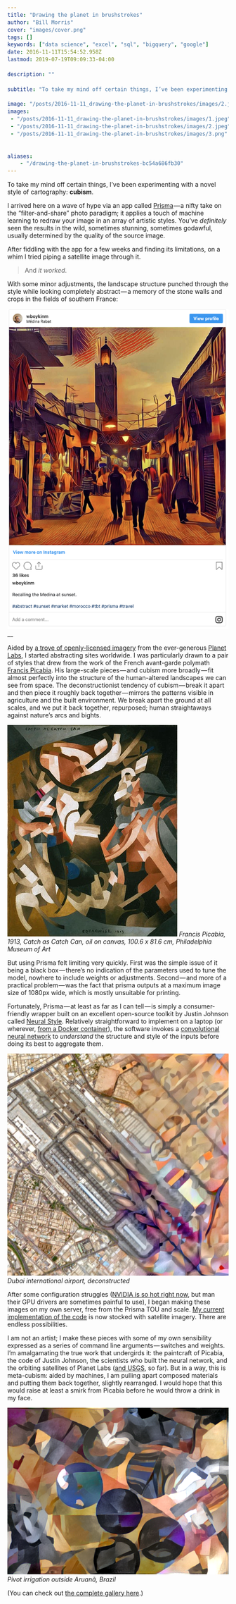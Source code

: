 ```yaml
---
title: "Drawing the planet in brushstrokes"
author: "Bill Morris"
cover: "images/cover.png"
tags: []
keywords: ["data science", "excel", "sql", "bigquery", "google"]
date: 2016-11-11T15:54:52.958Z
lastmod: 2019-07-19T09:09:33-04:00

description: ""

subtitle: "To take my mind off certain things, I’ve been experimenting with a novel style of cartography: cubism."

image: "/posts/2016-11-11_drawing-the-planet-in-brushstrokes/images/2.jpeg" 
images:
 - "/posts/2016-11-11_drawing-the-planet-in-brushstrokes/images/1.jpeg" 
 - "/posts/2016-11-11_drawing-the-planet-in-brushstrokes/images/2.jpeg" 
 - "/posts/2016-11-11_drawing-the-planet-in-brushstrokes/images/3.png" 


aliases:
    - "/drawing-the-planet-in-brushstrokes-bc54a686fb30"
---
```


To take my mind off certain things, I’ve been experimenting with a novel style of cartography: **cubism**.

I arrived here on a wave of hype via an app called [Prisma](http://prisma-ai.com/) — a nifty take on the “filter-and-share” photo paradigm; it applies a touch of machine learning to redraw your image in an array of artistic styles. You’ve _definitely_ seen the results in the wild, sometimes stunning, sometimes godawful, usually determined by the quality of the source image.

After fiddling with the app for a few weeks and finding its limitations, on a whim I tried piping a satellite image through it.

> And _it worked_.

With some minor adjustments, the landscape structure punched through the style while looking completely abstract — a memory of the stone walls and crops in the fields of southern France:

![Bordeaux croplands](images/4.png)
__

Aided by [a trove of openly-licensed imagery](https://www.planet.com/gallery/) from the ever-generous [Planet Labs](https://twitter.com/planetlabs), I started abstracting sites worldwide. I was particularly drawn to a pair of styles that drew from the work of the French avant-garde polymath [Francis Picabia](https://www.guggenheim.org/artwork/artist/francis-picabia). His large-scale pieces — and cubism more broadly — fit almost perfectly into the structure of the human-altered landscapes we can see from space. The deconstructionist tendency of cubism — break it apart and then piece it roughly back together — mirrors the patterns visible in agriculture and the built environment. We break apart the ground at all scales, and we put it back together, repurposed; human straightaways against nature’s arcs and bights.

![image](/shoals/posts/2016-11-11_drawing-the-planet-in-brushstrokes/images/1.jpeg)
_Francis Picabia, 1913, Catch as Catch Can, oil on canvas, 100.6 x 81.6 cm, Philadelphia Museum of Art_

But using Prisma felt limiting very quickly. First was the simple issue of it being a black box — there’s no indication of the parameters used to tune the model, nowhere to include weights or adjustments. Second — and more of a practical problem — was the fact that prisma outputs at a maximum image size of 1080px wide, which is mostly unsuitable for printing.

Fortunately, Prisma — at least as far as I can tell — is simply a consumer-friendly wrapper built on an excellent open-source toolkit by Justin Johnson called [Neural Style](https://github.com/jcjohnson/neural-style). Relatively straightforward to implement on a laptop (or wherever, [from a Docker container](https://medium.com/@lherrera/how-to-fake-it-as-an-artist-with-docker-aws-and-deep-learning-6d42f4acd890#.s8962978z)), the software invokes a [convolutional neural network](https://ujjwalkarn.me/2016/08/11/intuitive-explanation-convnets/) to _understand_ the structure and style of the inputs before doing its best to aggregate them.

![image](/shoals/posts/2016-11-11_drawing-the-planet-in-brushstrokes/images/2.jpeg)
_Dubai international airport, deconstructed_

After some configuration struggles ([NVIDIA is so hot right now](http://markets.businessinsider.com/stock/NVDA-Quote), but man their GPU drivers are sometimes painful to use), I began making these images on my own server, free from the Prisma TOU and scale. [My current implementation of the code](https://github.com/wboykinm/neural-style-docker) is now stocked with satellite imagery. There are endless possibilities.

I am not an artist; I make these pieces with some of my own sensibility expressed as a series of command line arguments — switches and weights. I’m amalgamating the true work that undergirds it: the paintcraft of Picabia, the code of Justin Johnson, the scientists who built the neural network, and the orbiting satellites of Planet Labs ([and USGS](https://www.instagram.com/p/BMZiUIHhMDK/?taken-by=wboykinm), so far). But in a way, this is meta-cubism: aided by machines, I am pulling apart composed materials and putting them back together, slightly rearranged. I would hope that this would raise at least a smirk from Picabia before he would throw a drink in my face.

![image](/shoals/posts/2016-11-11_drawing-the-planet-in-brushstrokes/images/3.png)
_Pivot irrigation outside Aruanã, Brazil_



(You can check out [the complete gallery here](https://billmorris.io/planet/).)
